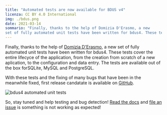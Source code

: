 ```yaml
---
title: "Automated tests are now available for BDUS v4"
licenza: CC BY 4.0 International
img: ./bdus.png
date: 2021-03-14
sommario: "Finally, thanks to the help of Domizia D'Erasmo, a new
set of fully automated unit tests have been written for bdus4. These tests cover the entire lifecyce of the application, from the creation from scratch of a new aplication, to the configuration and data entry."
---
```



Finally, thanks to the help of [Domizia D'Erasmo](https://github.com/ddomizia), a new
set of fully automated unit tests have been written for bdus4. 
These tests cover the entire lifecyce of the application, from the creation from scratch
of a new aplication, to the configuration and data entry. 
The tests are available out of the box forSQLite, MySQL and PostgreSQL.

With these tests and the fixing of many bugs that have been in the meanwhile fixed,
first release candatate is available on [GitHub](https://github.com/bdus-db/BraDypUS/tree/dev).

![bdus4 automated unit tests](./bdus4-tests.gif)

So, stay tuned and help testing and bug detection! [Read the docs](https://docs.bdus.cloud/) and 
[file an issue](https://github.com/bdus-db/BraDypUS/issues) is something is not working as expected!